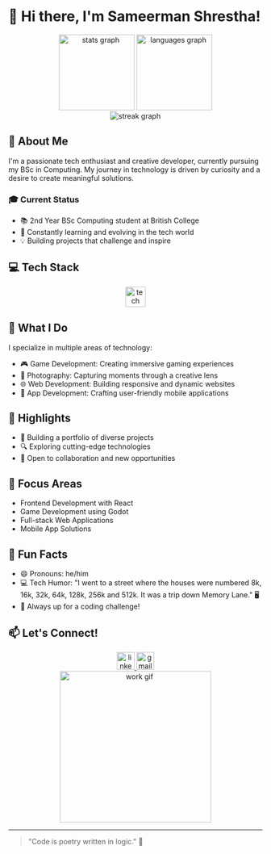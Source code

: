 # 👋 Hi there, I'm Sameerman Shrestha!

<div align="center">
  <img src="https://github-readme-stats.vercel.app/api?username=shresthasameerman&hide_title=false&hide_rank=false&show_icons=true&include_all_commits=true&count_private=true&disable_animations=false&theme=dracula&locale=en&hide_border=false&order=1" height="150" alt="stats graph" />
  <img src="https://github-readme-stats.vercel.app/api/top-langs?username=shresthasameerman&locale=en&hide_title=false&layout=compact&card_width=320&langs_count=5&theme=dracula&hide_border=false&order=2" height="150" alt="languages graph" />
</div>

<div align="center">
  <img src="https://streak-stats.demolab.com?user=shresthasameerman&theme=dracula&hide_border=false" alt="streak graph" />
</div>

## 🎯 About Me
I'm a passionate tech enthusiast and creative developer, currently pursuing my BSc in Computing. My journey in technology is driven by curiosity and a desire to create meaningful solutions.

### 🎓 Current Status
- 📚 2nd Year BSc Computing student at British College
- 🌱 Constantly learning and evolving in the tech world
- 💡 Building projects that challenge and inspire

## 💻 Tech Stack
<div align="center">
  <img src="https://skillicons.dev/icons?i=py,javascript,react,godot,html,css,php,scss,git,github,vscode" height="40" alt="tech stack" />
</div>

## 🚀 What I Do
I specialize in multiple areas of technology:
- 🎮 Game Development: Creating immersive gaming experiences
- 📸 Photography: Capturing moments through a creative lens
- 🌐 Web Development: Building responsive and dynamic websites
- 📱 App Development: Crafting user-friendly mobile applications

## 🌟 Highlights
- 💼 Building a portfolio of diverse projects
- 🔍 Exploring cutting-edge technologies
- 🤝 Open to collaboration and new opportunities

## 🎯 Focus Areas
- Frontend Development with React
- Game Development using Godot
- Full-stack Web Applications
- Mobile App Solutions

## 🎉 Fun Facts
- 😄 Pronouns: he/him
- 💻 Tech Humor: "I went to a street where the houses were numbered 8k, 16k, 32k, 64k, 128k, 256k and 512k. It was a trip down Memory Lane." 🖥️
- 🎯 Always up for a coding challenge!

## 📫 Let's Connect!
<div align="center">
  <a href="YOUR_LINKEDIN_URL" target="_blank">
    <img src="https://img.shields.io/static/v1?message=LinkedIn&logo=linkedin&label=&color=0077B5&logoColor=white&labelColor=&style=for-the-badge" height="35" alt="linkedin logo" />
  </a>
  <a href="mailto:YOUR_EMAIL" target="_blank">
    <img src="https://img.shields.io/static/v1?message=Gmail&logo=gmail&label=&color=D14836&logoColor=white&labelColor=&style=for-the-badge" height="35" alt="gmail logo" />
  </a>
</div>

<div align="center">
  <img src="https://media.giphy.com/media/3o7aD2sa1g0g0g0g0g/giphy.gif" width="300" alt="work gif" />
</div>

---
> "Code is poetry written in logic." 💭
